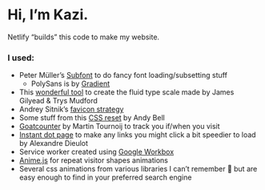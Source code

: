 # Hi, I’m Kazi.

Netlify “builds” this code to make my website.

### I used:
- Peter Müller’s [Subfont](https://github.com/Munter/subfont) to do fancy font loading/subsetting stuff
	- PolySans is by [Gradient](https://wearegradient.net/about/)
- This [wonderful tool](https://utopia.fyi) to create the fluid type scale made by James Gilyead & Trys Mudford
- Andrey Sitnik’s [favicon strategy](https://evilmartians.com/chronicles/how-to-favicon-in-2021-six-files-that-fit-most-needs)
- Some stuff from this [CSS reset](https://piccalil.li/blog/a-modern-css-reset) by Andy Bell
- [Goatcounter](https://www.goatcounter.com) by Martin Tournoij to track you if/when you visit
- [Instant dot page](https://instant.page) to make any links you might click a bit speedier to load by Alexandre Dieulot
- Service worker created using [Google Workbox](https://developers.google.com/web/tools/workbox)
- [Anime.js](https://animejs.com) for repeat visitor shapes animations
- Several css animations from various libraries I can’t remember 😬 but are easy enough to find in your preferred search engine